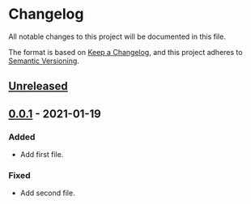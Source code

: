 # Changelog
All notable changes to this project will be documented in this file.

The format is based on [Keep a Changelog](https://keepachangelog.com/en/1.0.0/),
and this project adheres to [Semantic Versioning](https://semver.org/spec/v2.0.0.html).

## [Unreleased]

## [0.0.1] - 2021-01-19
### Added
- Add first file.

### Fixed
- Add second file.

[Unreleased]: https://github.com/adamtabrams/change/compare/v0.0.1...HEAD
[0.0.1]: https://github.com/adamtabrams/change/releases/tag/v0.0.1
